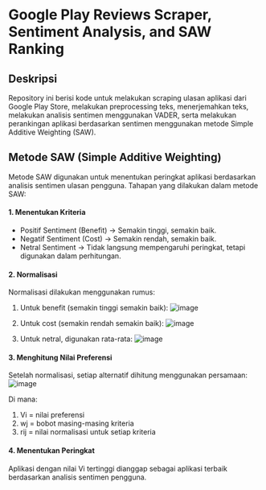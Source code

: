 # Google Play Reviews Scraper, Sentiment Analysis, and SAW Ranking
## Deskripsi
Repository ini berisi kode untuk melakukan scraping ulasan aplikasi dari Google Play Store, melakukan preprocessing teks, menerjemahkan teks, melakukan analisis sentimen menggunakan VADER, serta melakukan perankingan aplikasi berdasarkan sentimen menggunakan metode Simple Additive Weighting (SAW).
## Metode SAW (Simple Additive Weighting)
Metode SAW digunakan untuk menentukan peringkat aplikasi berdasarkan analisis sentimen ulasan pengguna. Tahapan yang dilakukan dalam metode SAW:
#### 1. Menentukan Kriteria
   - Positif Sentiment (Benefit) → Semakin tinggi, semakin baik.
   - Negatif Sentiment (Cost) → Semakin rendah, semakin baik.
   - Netral Sentiment → Tidak langsung mempengaruhi peringkat, tetapi digunakan dalam perhitungan.
#### 2. Normalisasi 
Normalisasi dilakukan menggunakan rumus:
1. Untuk benefit (semakin tinggi semakin baik):
    ![image](https://github.com/user-attachments/assets/e3733323-054a-4d59-80c4-fbc7a7cf49a7)

   

3. Untuk cost (semakin rendah semakin baik):
   ![image](https://github.com/user-attachments/assets/4c07e4dd-7f64-4b3f-84fb-c8c6f7a676de)



4. Untuk netral, digunakan rata-rata:
   ![image](https://github.com/user-attachments/assets/79326d2c-0ffb-426d-8ccc-55388facebde)



#### 3. Menghitung Nilai Preferensi
Setelah normalisasi, setiap alternatif dihitung menggunakan persamaan:
![image](https://github.com/user-attachments/assets/156b0e48-257f-47c8-a8ca-a80221af41b6)


Di mana:
1. Vi = nilai preferensi
2. wj = bobot masing-masing kriteria
3. rij =  nilai normalisasi untuk setiap kriteria

#### 4. Menentukan Peringkat
Aplikasi dengan nilai Vi tertinggi dianggap sebagai aplikasi terbaik berdasarkan analisis sentimen pengguna.

                                
